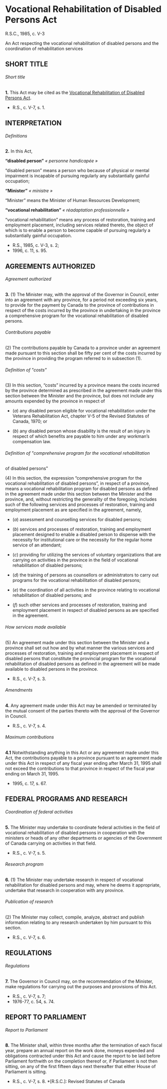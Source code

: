 # Vocational Rehabilitation of Disabled Persons Act

R.S.C., 1985, c. V-3

An Act respecting the vocational rehabilitation of disabled persons and the
coordination of rehabilitation services

## SHORT TITLE

###### Short title

**1.** This Act may be cited as the [Vocational Rehabilitation of Disabled Persons Act](/eng/acts/V-3).

  * R.S., c. V-7, s. 1.

## INTERPRETATION

###### Definitions

**2.** In this Act,

**“disabled person”** _« personne handicapée »_

    

“disabled person” means a person who because of physical or mental impairment
is incapable of pursuing regularly any substantially gainful occupation;

**“Minister”** _« ministre »_

    

“Minister” means the Minister of Human Resources Development;

**“vocational rehabilitation”** _« réadaptation professionnelle »_

    

“vocational rehabilitation” means any process of restoration, training and
employment placement, including services related thereto, the object of which
is to enable a person to become capable of pursuing regularly a substantially
gainful occupation.

  * R.S., 1985, c. V-3, s. 2;
  * 1996, c. 11, s. 95.

## AGREEMENTS AUTHORIZED

###### Agreement authorized

**3.** (1) The Minister may, with the approval of the Governor in Council, enter into an agreement with any province, for a period not exceeding six years, to provide for the payment by Canada to the province of contributions in respect of the costs incurred by the province in undertaking in the province a comprehensive program for the vocational rehabilitation of disabled persons.

###### Contributions payable

(2) The contributions payable by Canada to a province under an agreement made
pursuant to this section shall be fifty per cent of the costs incurred by the
province in providing the program referred to in subsection (1).

###### Definition of "costs"

(3) In this section, “costs” incurred by a province means the costs incurred
by the province determined as prescribed in the agreement made under this
section between the Minister and the province, but does not include any
amounts expended by the province in respect of

  * (_a_) any disabled person eligible for vocational rehabilitation under the Veterans Rehabilitation Act, chapter V-5 of the Revised Statutes of Canada, 1970; or

  * (_b_) any disabled person whose disability is the result of an injury in respect of which benefits are payable to him under any workman’s compensation law.

###### Definition of "comprehensive program for the vocational rehabilitation
of disabled persons"

(4) In this section, the expression “comprehensive program for the vocational
rehabilitation of disabled persons”, in respect of a province, means a
vocational rehabilitation program for disabled persons as defined in the
agreement made under this section between the Minister and the province, and,
without restricting the generality of the foregoing, includes such of the
following services and processes of restoration, training and employment
placement as are specified in the agreement, namely,

  * (_a_) assessment and counselling services for disabled persons;

  * (_b_) services and processes of restoration, training and employment placement designed to enable a disabled person to dispense with the necessity for institutional care or the necessity for the regular home service of an attendant;

  * (_c_) providing for utilizing the services of voluntary organizations that are carrying on activities in the province in the field of vocational rehabilitation of disabled persons;

  * (_d_) the training of persons as counsellors or administrators to carry out programs for the vocational rehabilitation of disabled persons;

  * (_e_) the coordination of all activities in the province relating to vocational rehabilitation of disabled persons; and

  * (_f_) such other services and processes of restoration, training and employment placement in respect of disabled persons as are specified in the agreement.

###### How services made available

(5) An agreement made under this section between the Minister and a province
shall set out how and by what manner the various services and processes of
restoration, training and employment placement in respect of disabled persons
that constitute the provincial program for the vocational rehabilitation of
disabled persons as defined in the agreement will be made available to
disabled persons in the province.

  * R.S., c. V-7, s. 3.

###### Amendments

**4.** Any agreement made under this Act may be amended or terminated by the mutual consent of the parties thereto with the approval of the Governor in Council.

  * R.S., c. V-7, s. 4.

###### Maximum contributions

**4.1** Notwithstanding anything in this Act or any agreement made under this Act, the contributions payable to a province pursuant to an agreement made under this Act in respect of any fiscal year ending after March 31, 1995 shall not exceed the contributions to that province in respect of the fiscal year ending on March 31, 1995.

  * 1995, c. 17, s. 67.

## FEDERAL PROGRAMS AND RESEARCH

###### Coordination of federal activities

**5.** The Minister may undertake to coordinate federal activities in the field of vocational rehabilitation of disabled persons in cooperation with the ministers or heads of any other departments or agencies of the Government of Canada carrying on activities in that field.

  * R.S., c. V-7, s. 5.

###### Research program

**6.** (1) The Minister may undertake research in respect of vocational rehabilitation for disabled persons and may, where he deems it appropriate, undertake that research in cooperation with any province.

###### Publication of research

(2) The Minister may collect, compile, analyze, abstract and publish
information relating to any research undertaken by him pursuant to this
section.

  * R.S., c. V-7, s. 6.

## REGULATIONS

###### Regulations

**7.** The Governor in Council may, on the recommendation of the Minister, make regulations for carrying out the purposes and provisions of this Act.

  * R.S., c. V-7, s. 7;
  * 1976-77, c. 54, s. 74.

## REPORT TO PARLIAMENT

###### Report to Parliament

**8.** The Minister shall, within three months after the termination of each fiscal year, prepare an annual report on the work done, moneys expended and obligations contracted under this Act and cause the report to be laid before Parliament forthwith on the completion thereof or, if Parliament is not then sitting, on any of the first fifteen days next thereafter that either House of Parliament is sitting.

  * R.S., c. V-7, s. 8.
  *[R.S.C.]: Revised Statutes of Canada

